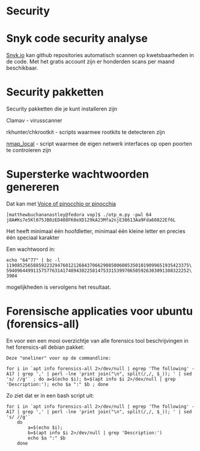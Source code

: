 # Security 


# Snyk code security analyse

<a href="https://snyk.io/">Snyk.io</a> kan github repositories automatisch scannen op kwetsbaarheden in de code. Met het gratis account zijn er honderden scans per maand beschikbaar.


# Security pakketten
Security pakketten die je kunt installeren zijn

Clamav - virusscanner 

rkhunter/chkrootkit - scripts waarmee rootkits te detecteren zijn

<a href="https://github.com/MatthewBuchananAstley/nmap_local">nmap_local</a> - script waarmee de eigen netwerk interfaces op open poorten te controleren zijn

# Supersterke wachtwoorden genereren

Dat kan met <a href="https://github.com/MatthewBuchananAstley/vop">Voice of pinocchio or pinocchia</a>

    [matthewbuchananastley@fedora vop]$ ./otp_m.py -pwl 64 
    j8A#Ks7e5Kl075JB0zED408FK0eXD129kA23Mfa2njE38613Aa9Fda60822Ef6L

Het heeft minimaal één hoofdletter, minimaal één kleine letter en precies één speciaal karakter

Een wachtwoord in:

    echo "64^77" | bc -l
    11908525658859223294760121268437066290850060053501019099651935423375\
    59409644991157577631417489430225814753315399706505926303091308322252\
    3904

mogelijkheden is vervolgens het resultaat.


# Forensische applicaties voor ubuntu (forensics-all)

En voor een een mooi overzichtje van alle forensics tool beschrijvingen in het forensics-all debian pakket:

    Deze "oneliner" voor op de commandline:

    for i in `apt info forensics-all 2>/dev/null | egrep 'The following' -A17 | grep ',' | perl -lne 'print join("\n", split(/,/, $_)); ' | sed 's/ //g'` ; do a=$(echo $i); b=$(apt info $i 2>/dev/null | grep 'Description:'); echo $a ":" $b ; done   


Zo ziet dat er in een bash script uit:

    for i in `apt info forensics-all 2>/dev/null | egrep 'The following' -A17 | grep ',' | perl -lne 'print join("\n", split(/,/, $_)); ' | sed 's/ //g'` 
        do 
            a=$(echo $i); 
            b=$(apt info $i 2>/dev/null | grep 'Description:')
            echo $a ":" $b 
        done


